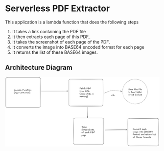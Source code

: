 # Serverless PDF Extractor

This application is a lambda function that does the following steps
1. It takes a link containing the PDF file
2. It then extracts each page of this PDF, 
3. It takes the screenshot of each page of the PDF.
4. It converts the image into BASE64 encoded format for each page
5. It returns the list of these BASE64 images.

## Architecture Diagram

![architecture-diagram](lambda/assets/architecture_diagram.png)